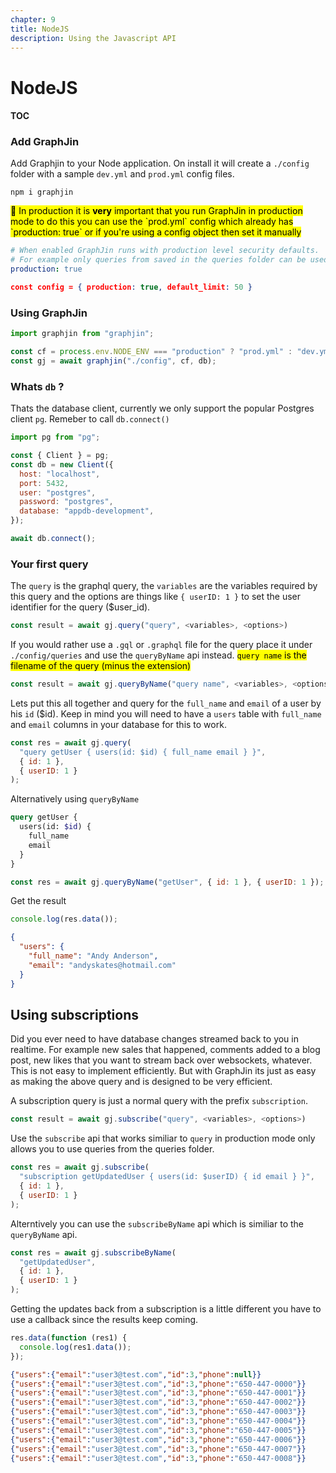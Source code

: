 ```yaml
---
chapter: 9
title: NodeJS
description: Using the Javascript API
---
```


# NodeJS

#### TOC

### Add GraphJin

Add Graphjin to your Node application. On install it will create a `./config` folder with a sample `dev.yml` and `prod.yml` config files.

```shell
npm i graphjin
```

<mark>
👋 In production it is <b>very</b> important that you run GraphJin in production mode to do this you can use the `prod.yml` config which already has `production: true` or if you're using a config object then set it manually
</mark>

```yaml title="Config File prod.yml"
# When enabled GraphJin runs with production level security defaults.
# For example only queries from saved in the queries folder can be used.
production: true
```

```json title="Javascript config object"
const config = { production: true, default_limit: 50 }
```

### Using GraphJin

```js
import graphjin from "graphjin";

const cf = process.env.NODE_ENV === "production" ? "prod.yml" : "dev.yml";
const gj = await graphjin("./config", cf, db);
```

### Whats `db` ?

Thats the database client, currently we only support the popular
Postgres client `pg`. Remeber to call `db.connect()`

```js
import pg from "pg";

const { Client } = pg;
const db = new Client({
  host: "localhost",
  port: 5432,
  user: "postgres",
  password: "postgres",
  database: "appdb-development",
});

await db.connect();
```

### Your first query

The `query` is the graphql query, the `variables` are the variables required by this query and the options are things like `{ userID: 1 }` to set the user
identifier for the query ($user_id).

```js
const result = await gj.query("query", <variables>, <options>)
```

If you would rather use a `.gql` or `.graphql` file for the query place it under `./config/queries` and use the `queryByName` api instead. <mark>`query name` is the filename of the query (minus the extension)</mark>

```js
const result = await gj.queryByName("query name", <variables>, <options>)
```

Lets put this all together and query for the `full_name` and `email` of a user by his `id` ($id). Keep in mind you will need to have a `users` table with `full_name` and `email` columns in your database for this to work.

```js
const res = await gj.query(
  "query getUser { users(id: $id) { full_name email } }",
  { id: 1 },
  { userID: 1 }
);
```

Alternatively using `queryByName`

```graphql title="./config/queries/getUser.gql"
query getUser {
  users(id: $id) {
    full_name
    email
  }
}
```

```js
const res = await gj.queryByName("getUser", { id: 1 }, { userID: 1 });
```

Get the result

```js
console.log(res.data());
```

```json title="Result"
{
  "users": {
    "full_name": "Andy Anderson",
    "email": "andyskates@hotmail.com"
  }
}
```

## Using subscriptions

Did you ever need to have database changes streamed back to you in realtime. For example new sales that happened, comments added to a blog post, new likes that you want to stream back over websockets, whatever. This is not easy to implement efficiently. But with GraphJin its just as easy as making the above query and is designed to be very efficient.

A subscription query is just a normal query with the prefix `subscription`.

```js
const result = await gj.subscribe("query", <variables>, <options>)
```

Use the `subscribe` api that works similiar to `query` in production mode
only allows you to use queries from the queries folder.

```js
const res = await gj.subscribe(
  "subscription getUpdatedUser { users(id: $userID) { id email } }",
  { id: 1 },
  { userID: 1 }
);
```

Alterntively you can use the `subscribeByName` api which is similiar to the `queryByName` api.

```js
const res = await gj.subscribeByName(
  "getUpdatedUser",
  { id: 1 },
  { userID: 1 }
);
```

Getting the updates back from a subscription is a little different you have to use a callback since the results keep coming.

```js
res.data(function (res1) {
  console.log(res1.data());
});
```

```json title="Result"
{"users":{"email":"user3@test.com","id":3,"phone":null}}
{"users":{"email":"user3@test.com","id":3,"phone":"650-447-0000"}}
{"users":{"email":"user3@test.com","id":3,"phone":"650-447-0001"}}
{"users":{"email":"user3@test.com","id":3,"phone":"650-447-0002"}}
{"users":{"email":"user3@test.com","id":3,"phone":"650-447-0003"}}
{"users":{"email":"user3@test.com","id":3,"phone":"650-447-0004"}}
{"users":{"email":"user3@test.com","id":3,"phone":"650-447-0005"}}
{"users":{"email":"user3@test.com","id":3,"phone":"650-447-0006"}}
{"users":{"email":"user3@test.com","id":3,"phone":"650-447-0007"}}
{"users":{"email":"user3@test.com","id":3,"phone":"650-447-0008"}}
```
